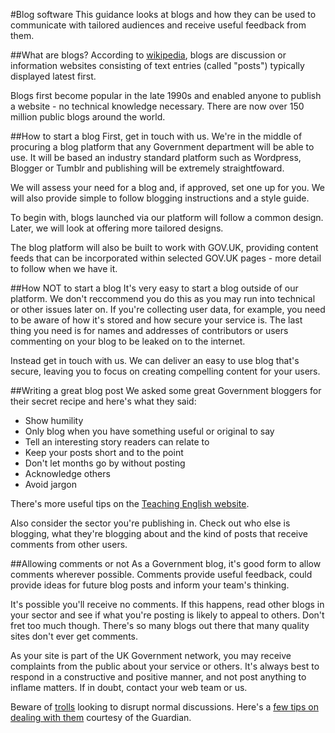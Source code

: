 #Blog software
This guidance looks at blogs and how they can be used to communicate with tailored audiences and receive useful feedback from them.

##What are blogs?
According to [wikipedia](http://en.wikipedia.org/wiki/Blog), blogs are discussion or information websites consisting of text entries (called "posts") typically displayed latest first.

Blogs first become popular in the late 1990s and enabled anyone to publish a website - no technical knowledge necessary. There are now over 150 million public blogs around the world.

##How to start a blog
First, get in touch with us. We're in the middle of procuring a blog platform that any Government department will be able to use. It will be based an industry standard platform such as Wordpress, Blogger or Tumblr and publishing will be extremely straightfoward.

We will assess your need for a blog and, if approved, set one up for you. We will also provide simple to follow blogging instructions and a style guide.

To begin with, blogs launched via our platform will follow a common design. Later, we will look at offering more tailored designs.

The blog platform will also be built to work with GOV.UK, providing content feeds that can be incorporated within selected GOV.UK pages - more detail to follow when we have it.

##How NOT to start a blog
It's very easy to start a blog outside of our platform. We don't reccommend you do this as you may run into technical or other issues later on. If you're collecting user data, for example, you need to be aware of how it's stored and how secure your service is. The last thing you need is for names and addresses of contributors or users commenting on your blog to be leaked on to the internet.

Instead get in touch with us. We can deliver an easy to use blog that's secure, leaving you to focus on creating compelling content for your users.

##Writing a great blog post
We asked some great Government bloggers for their secret recipe and here's what they said:

* Show humility
* Only blog when you have something useful or original to say
* Tell an interesting story readers can relate to
* Keep your posts short and to the point
* Don't let months go by without posting
* Acknowledge others
* Avoid jargon

There's more useful tips on the [Teaching English website](http://www.teachingenglish.org.uk/help/how-to-write-a-good-blog).

Also consider the sector you're publishing in. Check out who else is blogging, what they're blogging about and the kind of posts that receive comments from other users.

##Allowing comments or not
As a Government blog, it's good form to allow comments wherever possible. Comments provide useful feedback, could provide ideas for future blog posts and inform your team's thinking.

It's possible you'll receive no comments. If this happens, read other blogs in your sector and see if what you're posting is likely to appeal to others. Don't fret too much though. There's so many blogs out there that many quality sites don't ever get comments.

As your site is part of the UK Government network, you may receive complaints from the public about your service or others. It's always best to respond in a constructive and positive manner, and not post anything to inflame matters. If in doubt, contact your web team or us.

Beware of [trolls](http://en.wikipedia.org/wiki/Troll_(Internet)) looking to disrupt normal discussions. Here's a [few tips on dealing with them](http://www.guardian.co.uk/media/2012/jun/12/how-to-deal-with-trolls) courtesy of the Guardian.




